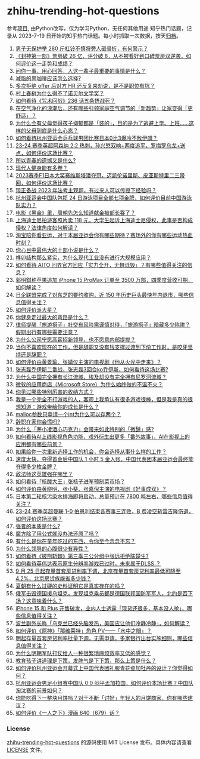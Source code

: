 # zhihu-trending-hot-questions
参考[项目](https://github.com/justjavac/zhihu-trending-hot-questions), 由Python改写，仅为学习Python，无任何其他用途
知乎热门话题，记录从 2023-7-19
日开始的知乎热门话题。每小时抓取一次数据，按天[归档](./data)。
<!-- BEGIN -->
<!-- 最后更新时间 2023-09-25 02:23:44.777243 -->
1. [男子无保护举 280 斤杠铃不慎将旁人砸骨折，有何警示？](https://www.zhihu.com/question/623302044)
1. [《封神第一部》票房破 26 亿，评分破 8，从不被看好到口碑票房双逆袭，如何评价这一走势和成绩？](https://www.zhihu.com/question/622726761)
1. [问你一事，用心回答，人这一辈子最重要的事情是什么？](https://www.zhihu.com/question/622686120)
1. [减脂的黑咖啡应该怎么选择?](https://www.zhihu.com/question/376097604)
1. [多次拒绝 offer 后对方 HR 还反复来劝说，是不是职位有坑？](https://www.zhihu.com/question/622558837)
1. [村上春树为什么得不了诺贝尔文学奖？](https://www.zhihu.com/question/622531479)
1. [如何看待《咒术回战》236 话五条悟战死？](https://www.zhihu.com/question/622923545)
1. [在空气净化的浪潮后，还有哪些引领家庭空气调节的「新趋势」让家变得「更舒适」？](https://www.zhihu.com/question/623079292)
1. [为什么会有父母觉得孩子抑郁都是「装的」，目的是为了逃避上学、上班……这样的父母到底是什么心态？](https://www.zhihu.com/question/622740607)
1. [如何看待杭州亚运会乒乓球男团比赛日本0比3爆冷不敌伊朗？](https://www.zhihu.com/question/623603975)
1. [23-24 赛季英超阿森纳 2:2 热刺，孙兴慜双响+两度追平，罗梅罗乌龙+送点，如何评价这场比赛？](https://www.zhihu.com/question/623583662)
1. [所以青春的遗憾又是什么?](https://www.zhihu.com/question/613544835)
1. [现代人健身能有多卷？](https://www.zhihu.com/question/622758246)
1. [2023赛季F1日本大奖赛维斯塔潘夺冠，迈凯伦诺里斯、皮亚斯特里二三带回，如何评价这场比赛？](https://www.zhihu.com/question/623551027)
1. [现正备战 2023 年法考主观题，有过来人可以传授下经验吗？](https://www.zhihu.com/question/623111264)
1. [杭州亚运会中国队包揽 24 日游泳项目全部七项金牌，如何评价目前中国游泳队实力？](https://www.zhihu.com/question/623585137)
1. [电影《黑金》里，周朝先怎么知道献金被部长吞了？](https://www.zhihu.com/question/622490072)
1. [上海迪士尼拍游客照片卖 118 元，大学生起诉上海迪士尼侵权，此事是否构成侵权？法律角度如何解读？](https://www.zhihu.com/question/623469561)
1. [淘宝陪你看亚运，对于本届亚运会你有哪些期待？赛场外的你有哪些运动热血时刻？](https://www.zhihu.com/question/623173608)
1. [你心目中最伟大的十部小说是什么？](https://www.zhihu.com/question/21405569)
1. [榫卯结构那么紧实，为什么现代工业没有进行大规模应用？](https://www.zhihu.com/question/271098355)
1. [如何看待 AITO 问界官方回应「实力全开，无惧诋毁」？有哪些值得关注的信息？](https://www.zhihu.com/question/623282954)
1. [郭明錤称苹果追加 iPhone 15 ProMax 订单至 3500 万部，四季度营收可期，如何解读？](https://www.zhihu.com/question/623461400)
1. [日企联盟完成了对东芝的要约收购，近 150 年历史巨头最快年内退市，哪些信息值得关注？](https://www.zhihu.com/question/623540948)
1. [如何评价派大星？](https://www.zhihu.com/question/36863216)
1. [你健身走过最大的弯路是什么？](https://www.zhihu.com/question/622493029)
1. [律师提醒「旅游搭子」社交有风险需谨慎对待，「旅游搭子」暗藏多少陷阱？假期出行有哪些需要注意？](https://www.zhihu.com/question/623264443)
1. [为什么公司宁愿高薪招新领导，也不愿意内部提拔？](https://www.zhihu.com/question/622566930)
1. [当你不喜欢现在的工作，但是辞职又没有钱支撑过渡到下份工作时，是咬牙坚持还是辞职？](https://www.zhihu.com/question/622549911)
1. [如何评价由黄景瑜、张婧仪主演的电视剧《他从火光中走来》？](https://www.zhihu.com/question/622602638)
1. [张志磊乔伊斯二番战，张志磊3回合ko乔伊斯，如何看待这场比赛?](https://www.zhihu.com/question/623523469)
1. [为什么中国完全拥有长江流域，埃及却没有完全拥有尼罗河流域？](https://www.zhihu.com/question/622715700)
1. [微软的应用商店（Microsoft Store）为什么始终做的不温不火？](https://www.zhihu.com/question/572483329)
1. [你见过哪些特别厉害的收纳方式？](https://www.zhihu.com/question/622797185)
1. [我是一个完全不打游戏的人，客观上我承认有很多游戏很棒，但是我是真的很想知道：游戏带给你的成长是什么？](https://www.zhihu.com/question/618765536)
1. [malloc参数只申请一个int为什么可以存两个？](https://www.zhihu.com/question/620362723)
1. [辞职在家你会慌吗?](https://www.zhihu.com/question/620537054)
1. [为什么「茅小凌酒心巧克力」会带来如此特别的「微醺」感?](https://www.zhihu.com/question/623104133)
1. [如何看待AI上线影视角色功能，戏外衍生出更多「番外故事」，AI在影视上的应用都有哪些前景？](https://www.zhihu.com/question/623567240)
1. [如果给你一次重新选择工作的机会，你会选择从事什么样的工作？](https://www.zhihu.com/question/622550006)
1. [速度太快，夺得首金后中国队 1 小时 5 金入账，中国代表团本届亚运会最终能夺得多少枚金牌？](https://www.zhihu.com/question/623544915)
1. [敌法师这英雄强在哪里？](https://www.zhihu.com/question/271523772)
1. [如何看待「核酸大王」张核子进军预制菜市场？](https://www.zhihu.com/question/622366703)
1. [如何评价由黄晓明、张小斐、张嘉倪主演的电视剧《好事成双》？](https://www.zhihu.com/question/622608346)
1. [日本第二轮核污染水排海即将启动，总量预计在 7800 吨左右，哪些信息值得关注？](https://www.zhihu.com/question/623585009)
1. [23-24 赛季英超曼联 1-0 伯恩利结束各赛事三连败，B 费凌空斩雷吉隆伤退，如何评价这场比赛？](https://www.zhihu.com/question/623506828)
1. [强者的本质是什么?](https://www.zhihu.com/question/622671119)
1. [魔方除了用公式就没办法还原了吗？](https://www.zhihu.com/question/528624471)
1. [有什么是你在童年吃过的东西，令你至今念念不忘？](https://www.zhihu.com/question/623126894)
1. [为什么领导的心腹很少有异性？](https://www.zhihu.com/question/621628532)
1. [如何看待《披荆斩棘》第三季三公分组中张远拒绝陈楚生?](https://www.zhihu.com/question/623388637)
1. [如何看待英伟达表示原生分辨率游戏已过时，未来属于DLSS ？](https://www.zhihu.com/question/623111475)
1. [9 月 25 日起存量首套房贷利率下调，北京存量首套房贷利率最低可降至4.2%，北京房贷族能省多少钱？](https://www.zhihu.com/question/623638648)
1. [夏朝有什么过硬的史料证明它是真实存在的吗？](https://www.zhihu.com/question/31077636)
1. [俄军击毁德国援乌坦克，发现坦克乘员都是德国联邦国防军军人，北约是否下场？这意味着什么？](https://www.zhihu.com/question/623558845)
1. [iPhone 15 和 Plus 开售破发，业内人士透露「现货还很多，基本没人抢」，哪些信息值得关注？](https://www.zhihu.com/question/623569335)
1. [波兰副外长称「乌克兰已经头脑发热，美国应让他们冷静冷静」，如何解读？](https://www.zhihu.com/question/623454868)
1. [如何评价《原神》「那维莱特」角色 PV——「水中之眼」？](https://www.zhihu.com/question/623112484)
1. [明起存量首套房贷利率批量下调，无需申请，多家银行出台实施细则，哪些信息值得关注？](https://www.zhihu.com/question/623542037)
1. [为什么明朝军队打仗给人一种很繁琐麻烦效率又低的感觉？](https://www.zhihu.com/question/387305837)
1. [教育孩子讲道理是下策，发脾气是下下策，那么上策是什么？](https://www.zhihu.com/question/622878648)
1. [如何评价杭州亚运会开幕式上中国代表团礼服青花瓷加牡丹的设计？你觉得如何？](https://www.zhihu.com/question/623470399)
1. [杭州亚运会男足小组赛中国队 0:0 闷平孟加拉国，如何评价本场比赛？中国队淘汰赛的前景如何？](https://www.zhihu.com/question/623581256)
1. [你能吃得下一整块月饼吗？对于不断「讨好」年轻人的月饼商家，你有哪些建议？](https://www.zhihu.com/question/621806955)
1. [如何评价《一人之下》漫画 640（679）话？](https://www.zhihu.com/question/623216167)
<!-- END -->
### License
[zhihu-trending-hot-questions](https://github.com/yaogengzhu/zhihu-trending-hot-questions)
的源码使用 MIT License 发布。具体内容请查看 [LICENSE](./LICENSE) 文件。
